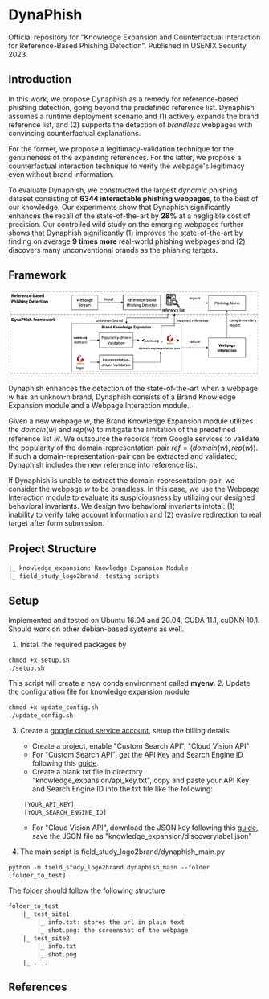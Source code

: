 # DynaPhish
Official repository for "Knowledge Expansion and Counterfactual Interaction for Reference-Based Phishing Detection".
Published in USENIX Security 2023.

## Introduction

In this work, we propose Dynaphish as a remedy for reference-based phishing detection, going beyond the predefined reference list. 
Dynaphish assumes a runtime deployment scenario and
(1) actively expands the brand reference list, and
(2) supports the detection of _brandless_ webpages with convincing counterfactual explanations. 

For the former, we propose a legitimacy-validation technique for the genuineness of the expanding references. 
For the latter, we propose a counterfactual interaction technique to verify the webpage's legitimacy even without brand information. 

To evaluate Dynaphish, we constructed the largest _dynamic_ phishing dataset consisting of **6344 interactable phishing webpages**, to the best of our knowledge. 
Our experiments show that Dynaphish significantly enhances the recall of the state-of-the-art by **28%** at a negligible cost of precision. 
Our controlled wild study on the emerging webpages further shows that Dynaphish significantly
(1) improves the state-of-the-art by finding on average **9 times more** real-world phishing webpages and
(2) discovers many unconventional brands as the phishing targets.

## Framework

<img src="./overview.png">

Dynaphish enhances the detection of the state-of-the-art when a webpage $w$ has an unknown brand,
Dynaphish consists of a Brand Knowledge Expansion module and a Webpage Interaction module.

Given a new webpage $w$,
the Brand Knowledge Expansion module utilizes the $domain(w)$ and $rep(w)$ to mitigate
the limitation of the predefined reference list $\mathcal{R}$.
We outsource the records from Google services to validate the popularity of the domain-representation-pair $ref = (domain(w), rep(w))$.
If such a domain-representation-pair can be extracted and validated,
Dynaphish includes the new reference into reference list.

If Dynaphish is unable to extract the domain-representation-pair, we consider the webpage $w$ to be brandless. 
In this case, we use the Webpage Interaction module to evaluate its suspiciousness by utilizing our designed behavioral invariants.
We design two behavioral invariants intotal: 
(1) inability to verify fake account information and
(2) evasive redirection to real target after form submission.

## Project Structure
```
|_ knowledge_expansion: Knowledge Expansion Module
|_ field_study_logo2brand: testing scripts
```

## Setup
Implemented and tested on Ubuntu 16.04 and 20.04, CUDA 11.1, cuDNN 10.1. 
Should work on other debian-based systems as well.
1. Install the required packages by
```
chmod +x setup.sh
./setup.sh
```
This script will create a new conda environment called **myenv**.
2. Update the configuration file for knowledge expansion module
```
chmod +x update_config.sh
./update_config.sh
```
3. Create a [google cloud service account](https://console.cloud.google.com/), setup the billing details
    - Create a project, enable "Custom Search API", "Cloud Vision API"
    - For "Custom Search API", get the API Key and Search Engine ID following this [guide](https://developers.google.com/custom-search/v1/overview).
    - Create a blank txt file in directory "knowledge_expansion/api_key.txt", copy and paste your API Key and Search Engine ID into the txt file like the following:
     ```text 
      [YOUR_API_KEY]
      [YOUR_SEARCH_ENGINE_ID]
     ```
    - For "Cloud Vision API", download the JSON key following this [guide](https://cloud.google.com/vision/docs/setup), save the JSON file as "knowledge_expansion/discoverylabel.json"

4. The main script is field_study_logo2brand/dynaphish_main.py
```
python -m field_study_logo2brand.dynaphish_main --folder [folder_to_test] 
```

The folder should follow the following structure
```
folder_to_test
    |_ test_site1
        |_ info.txt: stores the url in plain text
        |_ shot.png: the screenshot of the webpage
    |_ test_site2
        |_ info.txt
        |_ shot.png
    |_ ....
```

## References
